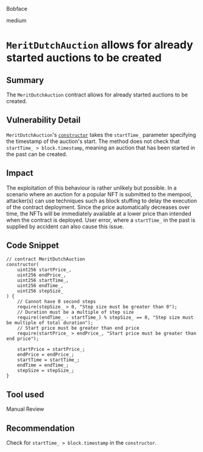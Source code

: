 Bobface

medium

# `MeritDutchAuction` allows for already started auctions to be created

## Summary
The `MeritDutchAuction` contract allows for already started auctions to be created.

## Vulnerability Detail
`MeritDutchAuction`'s [`constructor`](https://github.com/sherlock-audit/2023-07-beam-auction/blob/main/dutch-nft/src/MeritDutchAuction.sol#L68-L87) takes the `startTime_` parameter specifying the timestamp of the auction's start. The method does not check that `startTime_ > block.timestamp`, meaning an auction that has been started in the past can be created.

## Impact
The exploitation of this behaviour is rather unlikely but possible. In a scenario where an auction for a popular NFT is submitted to the mempool, attacker(s) can use techniques such as block stuffing to delay the execution of the contract deployment. Since the price automatically decreases over time, the NFTs will be immediately available at a lower price than intended when the contract is deployed.  User error, where a  `startTime_` in the past is supplied by accident can also cause this issue.


## Code Snippet
```solidity
// contract MeritDutchAuction
constructor(
	uint256 startPrice_,
    uint256 endPrice_,
    uint256 startTime_,
    uint256 endTime_,
    uint256 stepSize_
) { 
    // Cannot have 0 second steps
    require(stepSize_ > 0, "Step size must be greater than 0");
    // Duration must be a multiple of step size
    require((endTime_ - startTime_) % stepSize_ == 0, "Step size must be multiple of total duration");
    // Start price must be greater than end price
    require(startPrice_ > endPrice_, "Start price must be greater than end price");

    startPrice = startPrice_;
    endPrice = endPrice_;
    startTime = startTime_;
    endTime = endTime_;
    stepSize = stepSize_;
}
```

## Tool used

Manual Review

## Recommendation
Check for `startTime_ > block.timestamp` in the `constructor`.